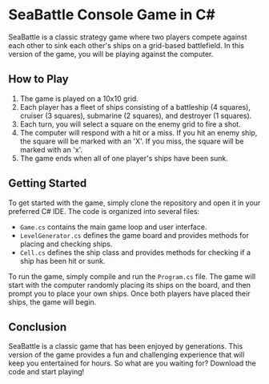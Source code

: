 # SeaBattle Console Game in C#

SeaBattle is a classic strategy game where two players compete against each other to sink each other's ships on a grid-based battlefield. In this version of the game, you will be playing against the computer. 

## How to Play

1. The game is played on a 10x10 grid.
2. Each player has a fleet of ships consisting of a battleship (4 squares), cruiser (3 squares), submarine (2 squares), and destroyer (1 squares).
3. Each turn, you will select a square on the enemy grid to fire a shot.
4. The computer will respond with a hit or a miss. If you hit an enemy ship, the square will be marked with an 'X'. If you miss, the square will be marked with an 'x'.
5. The game ends when all of one player's ships have been sunk.

## Getting Started

To get started with the game, simply clone the repository and open it in your preferred C# IDE. The code is organized into several files:

- `Game.cs` contains the main game loop and user interface.
- `LevelGenerator.cs` defines the game board and provides methods for placing and checking ships.
- `Cell.cs` defines the ship class and provides methods for checking if a ship has been hit or sunk.

To run the game, simply compile and run the `Program.cs` file. The game will start with the computer randomly placing its ships on the board, and then prompt you to place your own ships. Once both players have placed their ships, the game will begin.

## Conclusion

SeaBattle is a classic game that has been enjoyed by generations. This version of the game provides a fun and challenging experience that will keep you entertained for hours. So what are you waiting for? Download the code and start playing!
 
